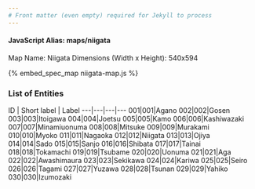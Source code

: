 ```yaml
---
# Front matter (even empty) required for Jekyll to process
---
```


#### JavaScript Alias: maps/niigata

Map Name: Niigata
Dimensions (Width x Height): 540x594



{% embed_spec_map niigata-map.js %}

### List of Entities

ID | Short label | Label
---|---|---|---
001|001|Agano
002|002|Gosen
003|003|Itoigawa
004|004|Joetsu
005|005|Kamo
006|006|Kashiwazaki
007|007|Minamiuonuma
008|008|Mitsuke
009|009|Murakami
010|010|Myoko
011|011|Nagaoka
012|012|Niigata
013|013|Ojiya
014|014|Sado
015|015|Sanjo
016|016|Shibata
017|017|Tainai
018|018|Tokamachi
019|019|Tsubame
020|020|Uonuma
021|021|Aga
022|022|Awashimaura
023|023|Sekikawa
024|024|Kariwa
025|025|Seiro
026|026|Tagami
027|027|Yuzawa
028|028|Tsunan
029|029|Yahiko
030|030|Izumozaki